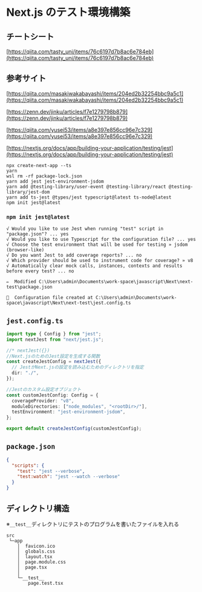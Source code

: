 # Next.js のテスト環境構築

## チートシート

[https://qiita.com/tasty_uni/items/76c6197d7b8ac6e784eb](https://qiita.com/tasty_uni/items/76c6197d7b8ac6e784eb)

## 参考サイト

[https://qiita.com/masakiwakabayashi/items/204ed2b32254bbc9a5c1](https://qiita.com/masakiwakabayashi/items/204ed2b32254bbc9a5c1)

[https://zenn.dev/jinku/articles/f7e1279798b879](https://zenn.dev/jinku/articles/f7e1279798b879)

[https://qiita.com/yusei53/items/a8e397e856cc96e7c329](https://qiita.com/yusei53/items/a8e397e856cc96e7c329)

[https://nextjs.org/docs/app/building-your-application/testing/jest](https://nextjs.org/docs/app/building-your-application/testing/jest)

```batch
npx create-next-app --ts
yarn
wsl rm -rf package-lock.json
yarn add jest jest-environment-jsdom
yarn add @testing-library/user-event @testing-library/react @testing-library/jest-dom
yarn add ts-jest @types/jest typescript@latest ts-node@latest
npm init jest@latest
```

### `npm init jest@latest`

```text
√ Would you like to use Jest when running "test" script in "package.json"? ... yes
√ Would you like to use Typescript for the configuration file? ... yes
√ Choose the test environment that will be used for testing » jsdom (browser-like)
√ Do you want Jest to add coverage reports? ... no
√ Which provider should be used to instrument code for coverage? » v8
√ Automatically clear mock calls, instances, contexts and results before every test? ... no

✏️  Modified C:\Users\admin\Documents\work-space\javascript\Next\next-test\package.json

📝  Configuration file created at C:\Users\admin\Documents\work-space\javascript\Next\next-test\jest.config.ts
```

## `jest.config.ts`

```typescript
import type { Config } from "jest";
import nextJest from "next/jest.js";

//* nextJest({})
//Next.jsのためのJest設定を生成する関数
const createJestConfig = nextJest({
  // JestがNext.jsの設定を読み込むためのディレクトリを指定
  dir: "./",
});

//Jestのカスタム設定オブジェクト
const customJestConfig: Config = {
  coverageProvider: "v8",
  moduleDirectories: ["node_modules", "<rootDir>/"],
  testEnvironment: "jest-environment-jsdom",
};

export default createJestConfig(customJestConfig);
```

## `package.json`

```json
{
  "scripts": {
    "test": "jest --verbose",
    "test:watch": "jest --watch --verbose"
  }
}
```

## ディレクトリ構造

※`__test__`ディレクトリにテストのプログラムを書いたファイルを入れる

```batch
src
 └─app
    │  favicon.ico
    │  globals.css
    │  layout.tsx
    │  page.module.css
    │  page.tsx
    │
    └─__test__
        page.test.tsx
```
